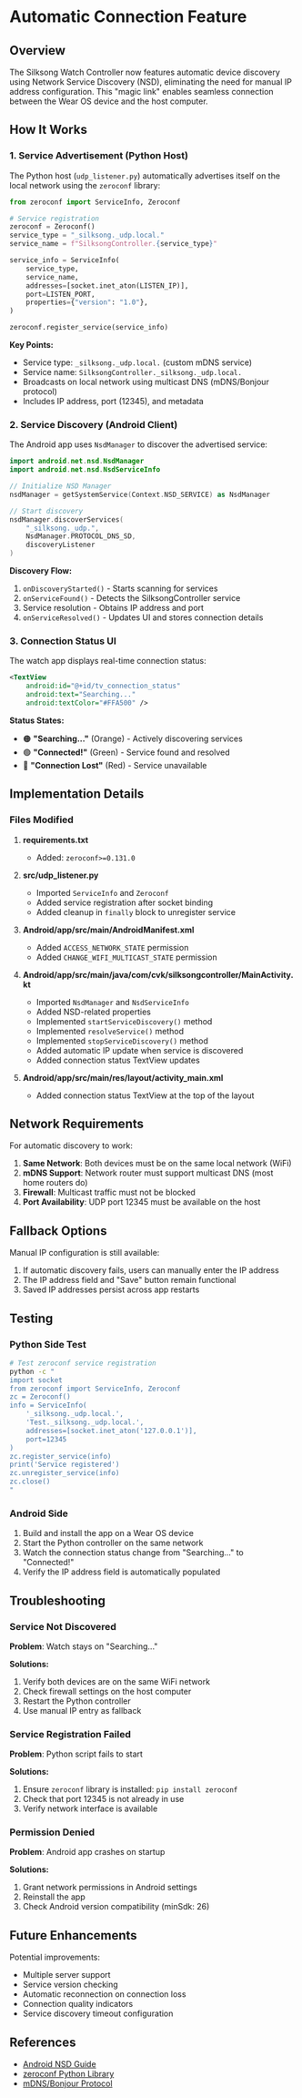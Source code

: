 # Automatic Connection Feature

## Overview

The Silksong Watch Controller now features automatic device discovery using Network Service Discovery (NSD), eliminating the need for manual IP address configuration. This "magic link" enables seamless connection between the Wear OS device and the host computer.

## How It Works

### 1. Service Advertisement (Python Host)

The Python host (`udp_listener.py`) automatically advertises itself on the local network using the `zeroconf` library:

```python
from zeroconf import ServiceInfo, Zeroconf

# Service registration
zeroconf = Zeroconf()
service_type = "_silksong._udp.local."
service_name = f"SilksongController.{service_type}"

service_info = ServiceInfo(
    service_type,
    service_name,
    addresses=[socket.inet_aton(LISTEN_IP)],
    port=LISTEN_PORT,
    properties={"version": "1.0"},
)

zeroconf.register_service(service_info)
```

**Key Points:**
- Service type: `_silksong._udp.local.` (custom mDNS service)
- Service name: `SilksongController._silksong._udp.local.`
- Broadcasts on local network using multicast DNS (mDNS/Bonjour protocol)
- Includes IP address, port (12345), and metadata

### 2. Service Discovery (Android Client)

The Android app uses `NsdManager` to discover the advertised service:

```kotlin
import android.net.nsd.NsdManager
import android.net.nsd.NsdServiceInfo

// Initialize NSD Manager
nsdManager = getSystemService(Context.NSD_SERVICE) as NsdManager

// Start discovery
nsdManager.discoverServices(
    "_silksong._udp.",
    NsdManager.PROTOCOL_DNS_SD,
    discoveryListener
)
```

**Discovery Flow:**
1. `onDiscoveryStarted()` - Starts scanning for services
2. `onServiceFound()` - Detects the SilksongController service
3. Service resolution - Obtains IP address and port
4. `onServiceResolved()` - Updates UI and stores connection details

### 3. Connection Status UI

The watch app displays real-time connection status:

```xml
<TextView
    android:id="@+id/tv_connection_status"
    android:text="Searching..."
    android:textColor="#FFA500" />
```

**Status States:**
- 🟠 **"Searching..."** (Orange) - Actively discovering services
- 🟢 **"Connected!"** (Green) - Service found and resolved
- 🔴 **"Connection Lost"** (Red) - Service unavailable

## Implementation Details

### Files Modified

1. **requirements.txt**
   - Added: `zeroconf>=0.131.0`

2. **src/udp_listener.py**
   - Imported `ServiceInfo` and `Zeroconf`
   - Added service registration after socket binding
   - Added cleanup in `finally` block to unregister service

3. **Android/app/src/main/AndroidManifest.xml**
   - Added `ACCESS_NETWORK_STATE` permission
   - Added `CHANGE_WIFI_MULTICAST_STATE` permission

4. **Android/app/src/main/java/com/cvk/silksongcontroller/MainActivity.kt**
   - Imported `NsdManager` and `NsdServiceInfo`
   - Added NSD-related properties
   - Implemented `startServiceDiscovery()` method
   - Implemented `resolveService()` method
   - Implemented `stopServiceDiscovery()` method
   - Added automatic IP update when service is discovered
   - Added connection status TextView updates

5. **Android/app/src/main/res/layout/activity_main.xml**
   - Added connection status TextView at the top of the layout

## Network Requirements

For automatic discovery to work:

1. **Same Network**: Both devices must be on the same local network (WiFi)
2. **mDNS Support**: Network router must support multicast DNS (most home routers do)
3. **Firewall**: Multicast traffic must not be blocked
4. **Port Availability**: UDP port 12345 must be available on the host

## Fallback Options

Manual IP configuration is still available:

1. If automatic discovery fails, users can manually enter the IP address
2. The IP address field and "Save" button remain functional
3. Saved IP addresses persist across app restarts

## Testing

### Python Side Test
```bash
# Test zeroconf service registration
python -c "
import socket
from zeroconf import ServiceInfo, Zeroconf
zc = Zeroconf()
info = ServiceInfo(
    '_silksong._udp.local.',
    'Test._silksong._udp.local.',
    addresses=[socket.inet_aton('127.0.0.1')],
    port=12345
)
zc.register_service(info)
print('Service registered')
zc.unregister_service(info)
zc.close()
"
```

### Android Side
1. Build and install the app on a Wear OS device
2. Start the Python controller on the same network
3. Watch the connection status change from "Searching..." to "Connected!"
4. Verify the IP address field is automatically populated

## Troubleshooting

### Service Not Discovered

**Problem**: Watch stays on "Searching..."

**Solutions:**
1. Verify both devices are on the same WiFi network
2. Check firewall settings on the host computer
3. Restart the Python controller
4. Use manual IP entry as fallback

### Service Registration Failed

**Problem**: Python script fails to start

**Solutions:**
1. Ensure `zeroconf` library is installed: `pip install zeroconf`
2. Check that port 12345 is not already in use
3. Verify network interface is available

### Permission Denied

**Problem**: Android app crashes on startup

**Solutions:**
1. Grant network permissions in Android settings
2. Reinstall the app
3. Check Android version compatibility (minSdk: 26)

## Future Enhancements

Potential improvements:
- Multiple server support
- Service version checking
- Automatic reconnection on connection loss
- Connection quality indicators
- Service discovery timeout configuration

## References

- [Android NSD Guide](https://developer.android.com/training/connect-devices-wirelessly/nsd)
- [zeroconf Python Library](https://github.com/python-zeroconf/python-zeroconf)
- [mDNS/Bonjour Protocol](https://tools.ietf.org/html/rfc6762)
